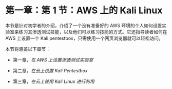 # 第一章：第 1 节：AWS 上的 Kali Linux

本节是针对初学者的介绍，介绍了一个没有准备好的 AWS 环境的个人如何设置实验室来练习其渗透测试技能，以及他们可以练习技能的方式。它还指导读者如何在 AWS 上设置一个 Kali pentestbox，只需使用一个网页浏览器就可以轻松访问。

本节将涵盖以下章节：

+   第一章，*在 AWS 上设置渗透测试实验室*

+   第二章，*在云上设置 Kali Pentestbox*

+   第三章，*在云上使用 Kali Linux 进行利用*
